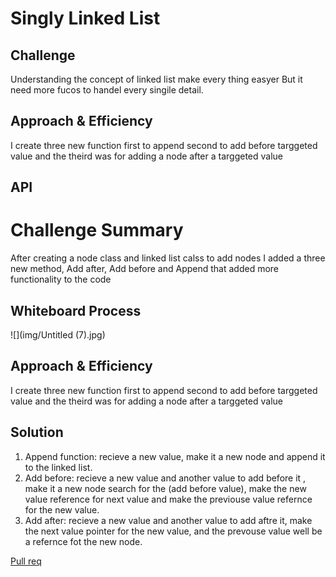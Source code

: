 # Singly Linked List
<!-- Short summary or background information -->

## Challenge
<!-- Description of the challenge -->
Understanding the concept of linked list make every thing easyer But it need more fucos to handel every singile detail.

## Approach & Efficiency
<!-- What approach did you take? Why? What is the Big O space/time for this approach? -->
I create three new function first to append 
second to add before targgeted value and the theird was for adding a node after a targgeted value 
## API
<!-- Description of each method publicly available to your Linked List -->



# Challenge Summary
<!-- Description of the challenge -->
After creating a node class and linked list calss to add nodes I added a three new method, Add after, Add before and Append that added more functionality to the code 
## Whiteboard Process
<!-- Embedded whiteboard image -->
![](img/Untitled (7).jpg)
## Approach & Efficiency
<!-- What approach did you take? Why? What is the Big O space/time for this approach? -->
I create three new function first to append 
second to add before targgeted value and the theird was for adding a node after a targgeted value 
## Solution
<!-- Show how to run your code, and examples of it in action -->
1. Append function: recieve a new value, make it a new node and append it to the linked list.
2. Add before: recieve a new value and another value to add before it , make it a new node search for the (add before value), make the new value reference for next value and make the previouse value refernce for the new value.
3. Add after:  recieve a new value and another value to add aftre it, make the next value pointer for the new value, and the prevouse value well be a refernce fot the new node.

[Pull req](https://github.com/Omar-zoubi/data-structures-and-algorithms/pull/27)
